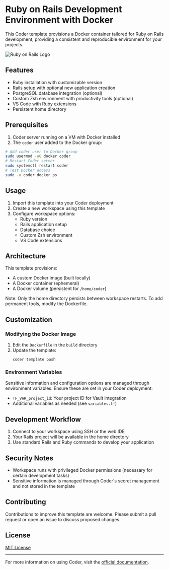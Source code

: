 # Ruby on Rails Development Environment with Docker

This Coder template provisions a Docker container tailored for Ruby on Rails development, providing a consistent and reproducible environment for your projects.

![Ruby on Rails Logo](https://rubyonrails.org/assets/images/opengraph.png)

## Features

- Ruby installation with customizable version
- Rails setup with optional new application creation
- PostgreSQL database integration (optional)
- Custom Zsh environment with productivity tools (optional)
- VS Code with Ruby extensions
- Persistent home directory

## Prerequisites

1. Coder server running on a VM with Docker installed
2. The `coder` user added to the Docker group:

```sh
# Add coder user to Docker group
sudo usermod -aG docker coder
# Restart Coder server
sudo systemctl restart coder
# Test Docker access
sudo -u coder docker ps
```

## Usage

1. Import this template into your Coder deployment
2. Create a new workspace using this template
3. Configure workspace options:
   - Ruby version
   - Rails application setup
   - Database choice
   - Custom Zsh environment
   - VS Code extensions

## Architecture

This template provisions:

- A custom Docker image (built locally)
- A Docker container (ephemeral)
- A Docker volume (persistent for `/home/coder`)

Note: Only the home directory persists between workspace restarts. To add permanent tools, modify the Dockerfile.

## Customization

### Modifying the Docker Image

1. Edit the `Dockerfile` in the `build` directory
2. Update the template:
   ```
   coder template push
   ```

### Environment Variables

Sensitive information and configuration options are managed through environment variables. Ensure these are set in your Coder deployment:

- `TF_VAR_project_id`: Your project ID for Vault integration
- Additional variables as needed (see `variables.tf`)

## Development Workflow

1. Connect to your workspace using SSH or the web IDE
2. Your Rails project will be available in the home directory
3. Use standard Rails and Ruby commands to develop your application

## Security Notes

- Workspace runs with privileged Docker permissions (necessary for certain development tasks)
- Sensitive information is managed through Coder's secret management and not stored in the template

## Contributing

Contributions to improve this template are welcome. Please submit a pull request or open an issue to discuss proposed changes.

## License

[MIT License](LICENSE)

---

For more information on using Coder, visit the [official documentation](https://coder.com/docs).
